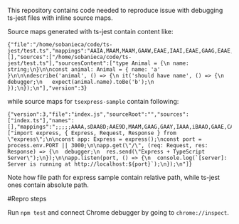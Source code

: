 This repository contains code needed to reproduce issue with debugging ts-jest files with inline source maps.

Source maps generated with ts-jest contain content like:

```
{"file":"/home/sobanieca/code/ts-jest/test.ts","mappings":"AAIA,MAAM,MAAM,GAAW,EAAE,IAAI,EAAE,GAAG,EAAE,CAAA;AAGpC,QAAQ,CAAC,QAAQ,EAAE,GAAG,EAAE;IACvB,EAAE,CAAC,kBAAkB,EAAE,GAAG,EAAE;QAC1B,QAAQ,CAAC;QACT,MAAM,CAAC,MAAM,CAAC,IAAI,CAAC,CAAC,IAAI,CAAC,GAAG,CAAC,CAAC;IAChC,CAAC,CAAC,CAAC;AACJ,CAAC,CAAC,CAAC","names":[],"sources":["/home/sobanieca/code/ts-jest/test.ts"],"sourcesContent":["type Animal = {\n name: string;\n}\n\nconst animal: Animal = { name: 'a' }\n\n\ndescribe('animal', () => {\n it('should have name', () => {\n   debugger;\n   expect(animal.name).toBe('b');\n });\n});\n"],"version":3}
```

while source maps for `tsexpress-sample` contain following:

```
{"version":3,"file":"index.js","sourceRoot":"","sources":["index.ts"],"names":[],"mappings":";;;;;AAAA,sDAA8D;AAE9D,MAAM,GAAG,GAAY,IAAA,iBAAO,GAAE,CAAC;AAC/B,MAAM,IAAI,GAAG,OAAO,CAAC,GAAG,CAAC,IAAI,IAAI,IAAI,CAAC;AAEtC,GAAG,CAAC,GAAG,CAAC,GAAG,EAAE,CAAC,GAAY,EAAE,GAAa,EAAE,EAAE;IAC3C,QAAQ,CAAC;IACT,GAAG,CAAC,IAAI,CAAC,6BAA6B,CAAC,CAAC;AAC1C,CAAC,CAAC,CAAC;AAEH,GAAG,CAAC,MAAM,CAAC,IAAI,EAAE,GAAG,EAAE;IACpB,OAAO,CAAC,GAAG,CAAC,mDAAmD,IAAI,EAAE,CAAC,CAAC;AACzE,CAAC,CAAC,CAAC","sourcesContent":["import express, { Express, Request, Response } from \"express\";\n\nconst app: Express = express();\nconst port = process.env.PORT || 3000;\n\napp.get(\"/\", (req: Request, res: Response) => {\n  debugger;\n  res.send(\"Express + TypeScript Server\");\n});\n\napp.listen(port, () => {\n  console.log(`[server]: Server is running at http://localhost:${port}`);\n});\n"]}
```

Note how file path for express sample contain relative path, while ts-jest ones contain absolute path.

#Repro steps

Run `npm test` and connect Chrome debugger by going to `chrome://inspect`.
